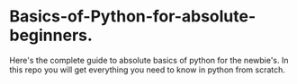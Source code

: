 # Basics-of-Python-for-absolute-beginners.
Here's the complete guide to absolute basics of python for the newbie's. In this repo you will get everything you need to know in python from scratch. 
